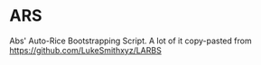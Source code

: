 # ARS
Abs' Auto-Rice Bootstrapping Script. A lot of it copy-pasted from https://github.com/LukeSmithxyz/LARBS

